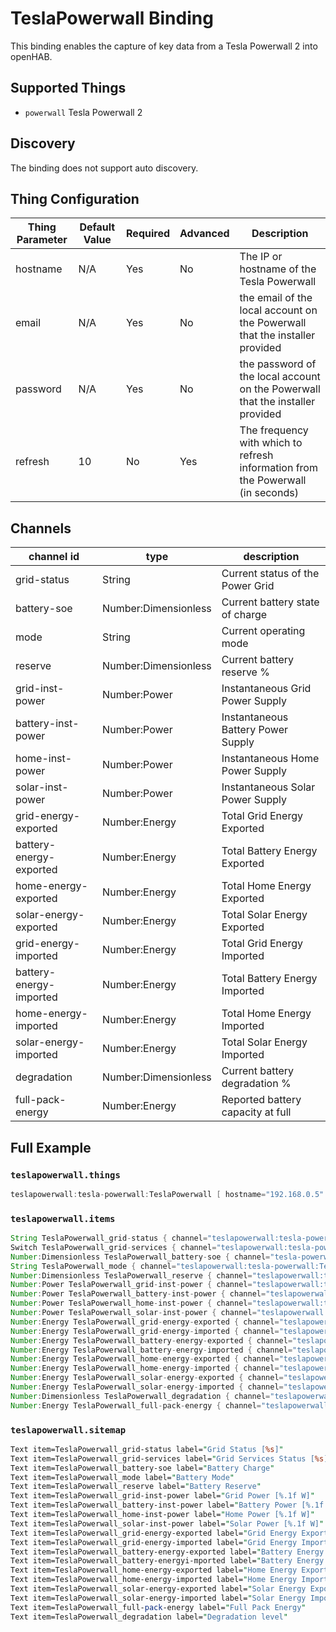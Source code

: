 # TeslaPowerwall Binding

This binding enables the capture of key data from a Tesla Powerwall 2 into openHAB.

## Supported Things

- `powerwall` Tesla Powerwall 2

## Discovery

The binding does not support auto discovery.

## Thing Configuration

| Thing Parameter | Default Value | Required | Advanced | Description                                                                          |
|-----------------|---------------|----------|----------|--------------------------------------------------------------------------------------|
| hostname        | N/A           | Yes      | No       | The IP or hostname of the Tesla Powerwall                                            |
| email           | N/A           | Yes      | No       | the email of the local account on the Powerwall that the installer provided          |
| password        | N/A           | Yes      | No       | the password of the local account on the Powerwall that the installer provided       |
| refresh         | 10            | No       | Yes      | The frequency with which to refresh information from the Powerwall (in seconds)      |

## Channels

| channel id                | type                 | description                                                  |
|---------------------------|----------------------|--------------------------------------------------------------|
| grid-status               | String               | Current status of the Power Grid                             |
| battery-soe               | Number:Dimensionless | Current battery state of charge                              |
| mode                      | String               | Current operating mode                                       |
| reserve                   | Number:Dimensionless | Current battery reserve %                                    |
| grid-inst-power           | Number:Power         | Instantaneous Grid Power Supply                              |
| battery-inst-power        | Number:Power         | Instantaneous Battery Power Supply                           |
| home-inst-power           | Number:Power         | Instantaneous Home Power Supply                              |
| solar-inst-power          | Number:Power         | Instantaneous Solar Power Supply                             |
| grid-energy-exported      | Number:Energy        | Total Grid Energy Exported                                   |
| battery-energy-exported   | Number:Energy        | Total Battery Energy Exported                                |
| home-energy-exported      | Number:Energy        | Total Home Energy Exported                                   |
| solar-energy-exported     | Number:Energy        | Total Solar Energy Exported                                  |
| grid-energy-imported      | Number:Energy        | Total Grid Energy Imported                                   |
| battery-energy-imported   | Number:Energy        | Total Battery Energy Imported                                |
| home-energy-imported      | Number:Energy        | Total Home Energy Imported                                   |
| solar-energy-imported     | Number:Energy        | Total Solar Energy Imported                                  |
| degradation               | Number:Dimensionless | Current battery degradation %                                |
| full-pack-energy          | Number:Energy        | Reported battery capacity at full                            |

## Full Example

### `teslapowerwall.things`

```java
teslapowerwall:tesla-powerwall:TeslaPowerwall [ hostname="192.168.0.5" ]
```

### `teslapowerwall.items`

```java
String TeslaPowerwall_grid-status { channel="teslapowerwall:tesla-powerwall:TeslaPowerwall:grid-status" }
Switch TeslaPowerwall_grid-services { channel="teslapowerwall:tesla-powerwall:TeslaPowerwall:grid-services" }
Number:Dimensionless TeslaPowerwall_battery-soe { channel="tesla-powerwall:teslapowerwall:TeslaPowerwall:battery-soe", unit="%" }
String TeslaPowerwall_mode { channel="teslapowerwall:tesla-powerwall:TeslaPowerwall:mode" }
Number:Dimensionless TeslaPowerwall_reserve { channel="teslapowerwall:tesla-powerwall:TeslaPowerwall:reserve", unit="%" }
Number:Power TeslaPowerwall_grid-inst-power { channel="teslapowerwall:tesla-powerwall:TeslaPowerwall:grid-inst-power" }
Number:Power TeslaPowerwall_battery-inst-power { channel="teslapowerwall:tesla-powerwall:TeslaPowerwall:battery-inst-power" }
Number:Power TeslaPowerwall_home-inst-power { channel="teslapowerwall:tesla-powerwall:TeslaPowerwall:home-inst-power" }
Number:Power TeslaPowerwall_solar-inst-power { channel="teslapowerwall:tesla-powerwall:TeslaPowerwall:solar-inst-power" }
Number:Energy TeslaPowerwall_grid-energy-exported { channel="teslapowerwall:tesla-powerwall:TeslaPowerwall:grid-energy-exported" }
Number:Energy TeslaPowerwall_grid-energy-imported { channel="teslapowerwall:tesla-powerwall:TeslaPowerwall:grid-energy-imported" }
Number:Energy TeslaPowerwall_battery-energy-exported { channel="teslapowerwall:tesla-powerwall:TeslaPowerwall:battery-energy-exported" }
Number:Energy TeslaPowerwall_battery-energy-imported { channel="teslapowerwall:tesla-powerwall:TeslaPowerwall:battery-energy-imported" }
Number:Energy TeslaPowerwall_home-energy-exported { channel="teslapowerwall:tesla-powerwall:TeslaPowerwall:home-energy-exported" }
Number:Energy TeslaPowerwall_home-energy-imported { channel="teslapowerwall:tesla-powerwall:TeslaPowerwall:home-energy-imported" }
Number:Energy TeslaPowerwall_solar-energy-exported { channel="teslapowerwall:tesla-powerwall:TeslaPowerwall:solar-energy-exported" }
Number:Energy TeslaPowerwall_solar-energy-imported { channel="teslapowerwall:tesla-powerwall:TeslaPowerwall:solar-energy-imported" }
Number:Dimensionless TeslaPowerwall_degradation { channel="teslapowerwall:tesla-powerwall:TeslaPowerwall:degradation", unit="%" }
Number:Energy TeslaPowerwall_full-pack-energy { channel="teslapowerwall:tesla-powerwall:TeslaPowerwall:full-pack-energy" }
```

### `teslapowerwall.sitemap`

```perl
Text item=TeslaPowerwall_grid-status label="Grid Status [%s]"
Text item=TeslaPowerwall_grid-services label="Grid Services Status [%s]"
Text item=TeslaPowerwall_battery-soe label="Battery Charge"
Text item=TeslaPowerwall_mode label="Battery Mode"
Text item=TeslaPowerwall_reserve label="Battery Reserve"
Text item=TeslaPowerwall_grid-inst-power label="Grid Power [%.1f W]"
Text item=TeslaPowerwall_battery-inst-power label="Battery Power [%.1f W]"
Text item=TeslaPowerwall_home-inst-power label="Home Power [%.1f W]"
Text item=TeslaPowerwall_solar-inst-power label="Solar Power [%.1f W]"
Text item=TeslaPowerwall_grid-energy-exported label="Grid Energy Exported [%.1f kWh]"
Text item=TeslaPowerwall_grid-energy-imported label="Grid Energy Imported [%.1f kWh]"
Text item=TeslaPowerwall_battery-energy-exported label="Battery Energy Exported [%.1f kWh]"
Text item=TeslaPowerwall_battery-energyi-mported label="Battery Energy Imported [%.1f kWh]"
Text item=TeslaPowerwall_home-energy-exported label="Home Energy Exported [%.1f kWh]"
Text item=TeslaPowerwall_home-energy-imported label="Home Energy Imported [%.1f kWh]"
Text item=TeslaPowerwall_solar-energy-exported label="Solar Energy Exported [%.1f kWh]"
Text item=TeslaPowerwall_solar-energy-imported label="Solar Energy Imported [%.1f kWh]"
Text item=TeslaPowerwall_full-pack-energy label="Full Pack Energy"
Text item=TeslaPowerwall_degradation label="Degradation level"
```
